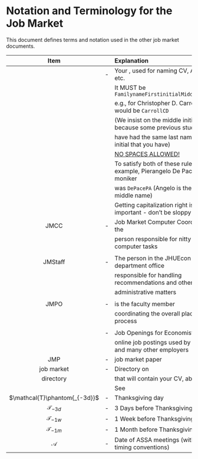 <div class="verbatimwrite">


</div>

# Notation and Terminology for the Job Market

This document defines terms and notation used in the other job market documents.

<table><thead><tr class="header"><th style="text-align: center;">Item</th><th style="text-align: center;"></th><th style="text-align: left;">Explanation</th></tr></thead><tbody><tr class="odd"><td style="text-align: center;"></td><td style="text-align: center;">-</td><td style="text-align: left;">Your , used for naming CV, Abstract, etc. <span id="Moniker"></span></td></tr><tr class="even"><td style="text-align: center;"></td><td style="text-align: center;"></td><td style="text-align: left;">It MUST be <code>FamilynameFirstinitialMiddleinitial</code></td></tr><tr class="odd"><td style="text-align: center;"></td><td style="text-align: center;"></td><td style="text-align: left;">e.g., for Christopher D. Carroll it would be <code>CarrollCD</code></td></tr><tr class="even"><td style="text-align: center;"></td><td style="text-align: center;"></td><td style="text-align: left;">(We insist on the middle initial because some previous student may</td></tr><tr class="odd"><td style="text-align: center;"></td><td style="text-align: center;"></td><td style="text-align: left;">have had the same last name and first initial that you have)</td></tr><tr class="even"><td style="text-align: center;"></td><td style="text-align: center;"></td><td style="text-align: left;"><a href="https://softwareengineering.stackexchange.com/questions/355908/should-I-avoid-using-space-in-my-filenames">NO SPACES ALLOWED!</a></td></tr><tr class="odd"><td style="text-align: center;"></td><td style="text-align: center;"></td><td style="text-align: left;">To satisfy both of these rules, for example, Pierangelo De Pace’s moniker</td></tr><tr class="even"><td style="text-align: center;"></td><td style="text-align: center;"></td><td style="text-align: left;">was <code>DePacePA</code> (Angelo is the implicit middle name)</td></tr><tr class="odd"><td style="text-align: center;"></td><td style="text-align: center;"></td><td style="text-align: left;">Getting capitalization right is important - don’t be sloppy <span id="JMCC"></span></td></tr><tr class="even"><td style="text-align: center;">JMCC</td><td style="text-align: center;">-</td><td style="text-align: left;">Job Market Computer Coordinator is the</td></tr><tr class="odd"><td style="text-align: center;"></td><td style="text-align: center;"></td><td style="text-align: left;">person responsible for nitty-gritty computer tasks</td></tr><tr class="even"><td style="text-align: center;"></td><td style="text-align: center;"></td><td style="text-align: left;"></td></tr><tr class="odd"><td style="text-align: center;">JMStaff</td><td style="text-align: center;">-</td><td style="text-align: left;">The person in the JHUEcon department office</td></tr><tr class="even"><td style="text-align: center;"></td><td style="text-align: center;"></td><td style="text-align: left;">responsible for handling recommendations and other</td></tr><tr class="odd"><td style="text-align: center;"></td><td style="text-align: center;"></td><td style="text-align: left;">administrative matters</td></tr><tr class="even"><td style="text-align: center;"></td><td style="text-align: center;"></td><td style="text-align: left;"><div id="JMPO"></div></td></tr><tr class="odd"><td style="text-align: center;">JMPO</td><td style="text-align: center;">-</td><td style="text-align: left;">is the faculty member</td></tr><tr class="even"><td style="text-align: center;"></td><td style="text-align: center;"></td><td style="text-align: left;">coordinating the overall placement process</td></tr><tr class="odd"><td style="text-align: center;"></td><td style="text-align: center;"></td><td style="text-align: left;"><div id="JOE"></div></td></tr><tr class="even"><td style="text-align: center;"></td><td style="text-align: center;">-</td><td style="text-align: left;">Job Openings for Economists</td></tr><tr class="odd"><td style="text-align: center;"></td><td style="text-align: center;"></td><td style="text-align: left;">online job postings used by most U.S. and many other employers</td></tr><tr class="even"><td style="text-align: center;">JMP</td><td style="text-align: center;">-</td><td style="text-align: left;">job market paper</td></tr><tr class="odd"><td style="text-align: center;">job market</td><td style="text-align: center;">-</td><td style="text-align: left;">Directory on</td></tr><tr class="even"><td style="text-align: center;">directory</td><td style="text-align: center;"></td><td style="text-align: left;">that will contain your CV, abstract, etc</td></tr><tr class="odd"><td style="text-align: center;"></td><td style="text-align: center;"></td><td style="text-align: left;">See</td></tr><tr class="even"><td style="text-align: center;"><span class="math inline">$\mathcal{T}\phantom{_{-3d}}$</span></td><td style="text-align: center;">-</td><td style="text-align: left;">Thanksgiving day</td></tr><tr class="odd"><td style="text-align: center;"><span class="math inline">𝒯<sub>−3<em>d</em></sub></span></td><td style="text-align: center;">-</td><td style="text-align: left;">3 Days before Thanksgiving day</td></tr><tr class="even"><td style="text-align: center;"><span class="math inline">𝒯<sub>−1<em>w</em></sub></span></td><td style="text-align: center;">-</td><td style="text-align: left;">1 Week before Thanksgiving day</td></tr><tr class="odd"><td style="text-align: center;"><span class="math inline">𝒯<sub>−1<em>m</em></sub></span></td><td style="text-align: center;">-</td><td style="text-align: left;">1 Month before Thanksgiving day</td></tr><tr class="even"><td style="text-align: center;"><span class="math inline">𝒜</span></td><td style="text-align: center;">-</td><td style="text-align: left;">Date of ASSA meetings (with similar timing conventions)</td></tr></tbody></table>
